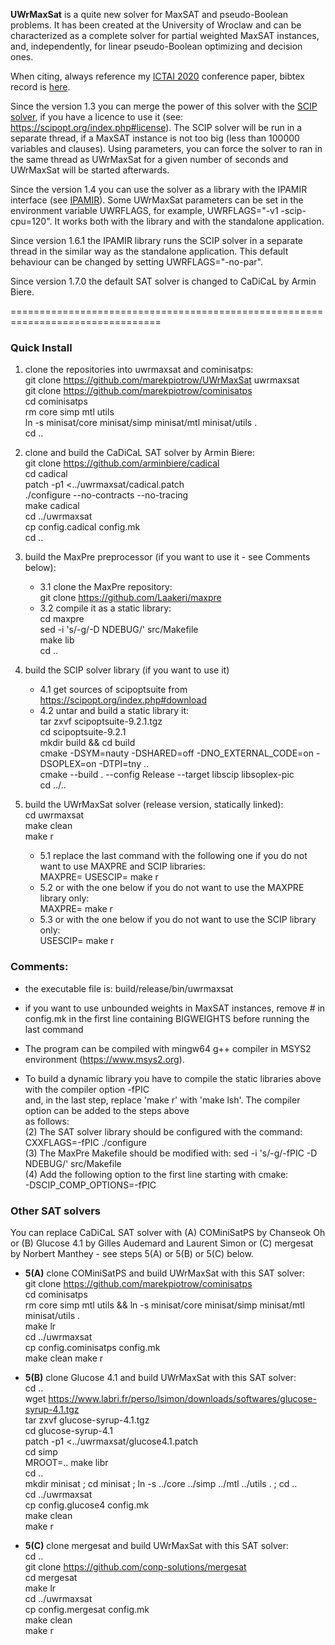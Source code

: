 **UWrMaxSat** is a quite new solver for MaxSAT and pseudo-Boolean problems. It has been created at the University of Wroclaw and can be characterized as a complete solver for partial weighted MaxSAT instances, and, independently, for linear pseudo-Boolean optimizing and decision ones.

When citing, always reference my [ICTAI 2020](https://www.ictai2020.org/) conference paper, bibtex record is [here](https://www.computer.org/csdl/api/v1/citation/bibtex/proceedings/1pP3sSVh3BS/922800a132).

Since the version 1.3 you can merge the power of this solver with the [SCIP solver](https:://scipopt.org), if you have a licence to use it (see: https://scipopt.org/index.php#license). The SCIP solver will be run in a separate thread, if a MaxSAT instance is not too big (less than 100000 variables and clauses). Using parameters, you can force the solver to ran in the same thread as UWrMaxSat for a given number of seconds and UWrMaxSat will be started afterwards.

Since the version 1.4 you can use the solver as a library with the IPAMIR interface (see [IPAMIR](https://maxsat-evaluations.github.io/2022/incremental.html)). Some UWrMaxSat parameters can be set in the environment variable UWRFLAGS, for example, UWRFLAGS="-v1 -scip-cpu=120". It works both with the library and with the standalone application.

Since version 1.6.1 the IPAMIR library runs the SCIP solver in a separate thread in the similar way as the standalone application. This default behaviour can be changed by setting UWRFLAGS="-no-par".

Since version 1.7.0 the default SAT solver is changed to CaDiCaL by Armin Biere. 

================================================================================
### Quick Install

1. clone the repositories into uwrmaxsat and cominisatps:  
    git clone https://github.com/marekpiotrow/UWrMaxSat uwrmaxsat  
    git clone https://github.com/marekpiotrow/cominisatps  
    cd cominisatps  
    rm core simp mtl utils  
    ln -s minisat/core minisat/simp minisat/mtl minisat/utils .  
    cd ..  

2. clone and build the CaDiCaL SAT solver by Armin Biere:  
    git clone https://github.com/arminbiere/cadical  
    cd cadical  
    patch -p1 <../uwrmaxsat/cadical.patch  
    ./configure --no-contracts --no-tracing  
    make cadical  
    cd ../uwrmaxsat  
    cp config.cadical config.mk  
    cd ..  

3. build the MaxPre preprocessor (if you want to use it - see Comments below):  
    * 3.1 clone the MaxPre repository:  
        git clone https://github.com/Laakeri/maxpre  
    * 3.2 compile it as a static library:  
        cd maxpre  
        sed -i 's/-g/-D NDEBUG/' src/Makefile  
        make lib  
        cd ..

4. build the SCIP solver library (if you want to use it)  
    * 4.1 get sources of scipoptsuite from https://scipopt.org/index.php#download  
    * 4.2 untar and build a static library it:  
        tar zxvf scipoptsuite-9.2.1.tgz  
        cd scipoptsuite-9.2.1  
        mkdir build && cd build  
        cmake -DSYM=nauty -DSHARED=off -DNO_EXTERNAL_CODE=on -DSOPLEX=on -DTPI=tny ..  
        cmake --build . --config Release --target libscip libsoplex-pic  
        cd ../..  

5. build the UWrMaxSat solver (release version, statically linked):  
        cd uwrmaxsat  
        make clean    
        make r
    * 5.1 replace the last command with the following one if you do not want to use MAXPRE and SCIP libraries:  
        MAXPRE= USESCIP=  make r  
    * 5.2 or with the one below if you do not want to use the MAXPRE library only:  
        MAXPRE=  make r  
    * 5.3 or with the one below if you do not want to use the SCIP library only:  
        USESCIP=  make r  

### Comments:

   - the executable file is: build/release/bin/uwrmaxsat

   - if you want to use unbounded weights in MaxSAT instances, remove # in config.mk in the first line 
     containing BIGWEIGHTS before running the last command

   - The program can be compiled with mingw64 g++ compiler in MSYS2 environment (https://www.msys2.org).

   - To build a dynamic library you have to compile the static libraries above with the compiler option -fPIC  
     and, in the last step, replace 'make r' with 'make lsh'. The compiler option can be added to the steps above  
     as follows:  
       (2) The SAT solver library should be configured with the command: CXXFLAGS=-fPIC ./configure  
       (3) The MaxPre Makefile should be modified with: sed -i 's/-g/-fPIC -D NDEBUG/' src/Makefile  
       (4) Add the following option to the first line starting with cmake:    
           -DSCIP_COMP_OPTIONS=-fPIC  

### Other SAT solvers

You can replace CaDiCaL SAT solver with (A) COMiniSatPS by Chanseok Oh or (B) Glucose 4.1 by Gilles Audemard 
and Laurent Simon or (C) mergesat by Norbert Manthey - see steps 5(A) or 5(B) or 5(C) below.

* **5(A)** clone COMiniSatPS and build UWrMaxSat with this SAT solver:  
    git clone https://github.com/marekpiotrow/cominisatps  
    cd cominisatps  
    rm core simp mtl utils && ln -s minisat/core minisat/simp minisat/mtl minisat/utils .  
    make lr  
    cd ../uwrmaxsat  
    cp config.cominisatps config.mk  
    make clean
    make r

* **5(B)** clone Glucose 4.1 and build UWrMaxSat with this SAT solver:  
    cd ..  
    wget https://www.labri.fr/perso/lsimon/downloads/softwares/glucose-syrup-4.1.tgz  
    tar zxvf glucose-syrup-4.1.tgz  
    cd glucose-syrup-4.1  
    patch -p1 <../uwrmaxsat/glucose4.1.patch  
    cd simp  
    MROOT=.. make libr  
    cd ..  
    mkdir minisat ; cd minisat ; ln -s ../core ../simp ../mtl ../utils . ; cd ..  
    cd ../uwrmaxsat  
    cp config.glucose4 config.mk  
    make clean  
    make r

* **5(C)** clone mergesat and build UWrMaxSat with this SAT solver:  
    cd ..  
    git clone https://github.com/conp-solutions/mergesat  
    cd mergesat  
    make lr  
    cd ../uwrmaxsat  
    cp config.mergesat config.mk  
    make clean  
    make r

